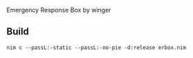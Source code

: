 Emergency Response Box
by winger

## Build
`nim c --passL:-static --passL:-no-pie -d:release erbox.nim`